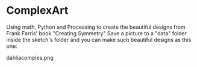# ComplexArt
Using math, Python and Processing to create the beautiful designs from Frank Farris' book "Creating Symmetry"
Save a picture to a "data" folder inside the sketch's folder and you can make such beautiful designs as this one:

dahliacomples.png
